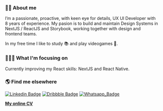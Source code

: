 ### 👋🏻 About me

I’m a passionate, proactive, with keen eye for details, UX UI Developer with 8 years of experience. My pasion is to build and maintain Design Systems in NextJS / ReactJS and Storybook, working together with design and frontend teams.

In my free time I like to study 📚 and play videogames 👾.

### 👨🏻‍💻 What I'm focusing on

Currently improving my React skills: NextJS and React Native.

### 🌎 Find me elsewhere

[![Linkedin Badge](https://img.shields.io/badge/LinkedIn-0077B5?style=for-the-badge&logo=linkedin&logoColor=white)](https://www.linkedin.com/in/alejandromejiac/)
[![Dribbble Badge](https://img.shields.io/badge/Dribbble-EA4C89?style=for-the-badge&logo=dribbble&logoColor=white)](https://dribbble.com/alejandromejia)
[![Whatsapp_Badge](https://img.shields.io/badge/WhatsApp-25D366?style=for-the-badge&logo=whatsapp&logoColor=white)](https://api.whatsapp.com/send?phone=573192160752&text=Hi%20Alejo!%20I%20was%20checking%20your%20github%20profile...)


**[My online CV](https://alejandromejia.dev/cv.pdf)**

